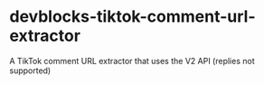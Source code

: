 # devblocks-tiktok-comment-url-extractor
A TikTok comment URL extractor that uses the V2 API (replies not supported)
